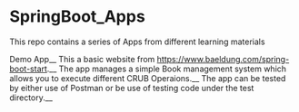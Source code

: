 # SpringBoot_Apps

This repo contains a series of Apps from different learning materials

Demo App__
This a basic website from https://www.baeldung.com/spring-boot-start.__
The app manages a simple Book management system which allows you to execute different CRUB Operaions.__
The app can be tested by either use of Postman or be use of testing code under the test directory.__
